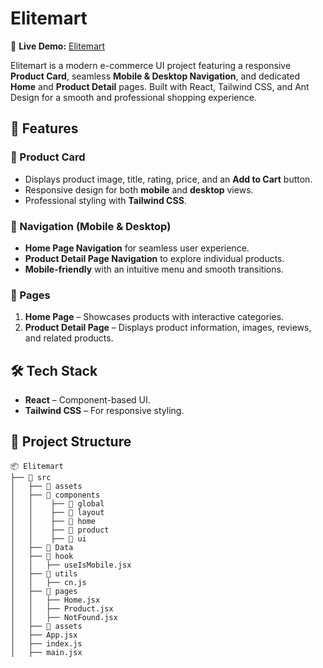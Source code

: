 # Elitemart  

🔗 **Live Demo:** [Elitemart](https://elitemart.netlify.app/)  

Elitemart is a modern e-commerce UI project featuring a responsive **Product Card**, seamless **Mobile & Desktop Navigation**, and dedicated **Home** and **Product Detail** pages. Built with React, Tailwind CSS, and Ant Design for a smooth and professional shopping experience.  

## 🚀 Features  

### 📌 Product Card  
- Displays product image, title, rating, price, and an **Add to Cart** button.  
- Responsive design for both **mobile** and **desktop** views.  
- Professional styling with **Tailwind CSS**.  

### 📌 Navigation (Mobile & Desktop)  
- **Home Page Navigation** for seamless user experience.  
- **Product Detail Page Navigation** to explore individual products.  
- **Mobile-friendly** with an intuitive menu and smooth transitions.  

### 📌 Pages  
1. **Home Page** – Showcases products with interactive categories.  
2. **Product Detail Page** – Displays product information, images, reviews, and related products.  

## 🛠️ Tech Stack  
- **React** – Component-based UI.  
- **Tailwind CSS** – For responsive styling.  

## 📂 Project Structure  
```
📦 Elitemart  
├── 📂 src  
│   ├── 📂 assets  
│   ├── 📂 components  
│   │    ├── 📂 global  
│   │    ├── 📂 layout  
│   │    ├── 📂 home  
│   │    ├── 📂 product  
│   │    ├── 📂 ui  
│   ├── 📂 Data  
│   ├── 📂 hook  
│   │   ├── useIsMobile.jsx  
│   ├── 📂 utils  
│   │   ├── cn.js  
│   ├── 📂 pages  
│   │   ├── Home.jsx  
│   │   ├── Product.jsx  
│   │   ├── NotFound.jsx  
│   ├── 📂 assets  
│   ├── App.jsx  
│   ├── index.js  
│   ├── main.jsx  
```
